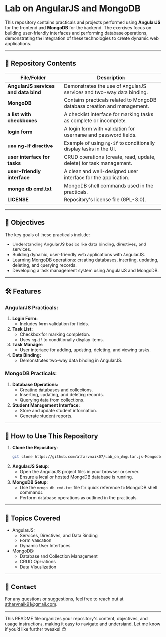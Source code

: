# Lab on AngularJS and MongoDB

This repository contains practicals and projects performed using **AngularJS** for the frontend and **MongoDB** for the backend. The exercises focus on building user-friendly interfaces and performing database operations, demonstrating the integration of these technologies to create dynamic web applications.

---

## 📂 Repository Contents

| File/Folder                                 | Description                                                                 |
|---------------------------------------------|-----------------------------------------------------------------------------|
| **AngularJS services and data bind**        | Demonstrates the use of AngularJS services and two-way data binding.        |
| **MongoDB**                                 | Contains practicals related to MongoDB database creation and management.    |
| **a list with checkboxes**                  | A checklist interface for marking tasks as complete or incomplete.          |
| **login form**                              | A login form with validation for username and password fields.              |
| **use ng-if directive**                     | Example of using `ng-if` to conditionally display tasks in the UI.          |
| **user interface for tasks**                | CRUD operations (create, read, update, delete) for task management.         |
| **user-friendly interface**                 | A clean and well-designed user interface for the application.               |
| **mongo db cmd.txt**                        | MongoDB shell commands used in the practicals.                              |
| **LICENSE**                                 | Repository's license file (GPL-3.0).                                        |

---

## 🎯 Objectives

The key goals of these practicals include:
- Understanding AngularJS basics like data binding, directives, and services.
- Building dynamic, user-friendly web applications with AngularJS.
- Learning MongoDB operations: creating databases, inserting, updating, deleting, and querying records.
- Developing a task management system using AngularJS and MongoDB.

---

## 🛠 Features

### AngularJS Practicals:
1. **Login Form:**
   - Includes form validation for fields.
2. **Task List:**
   - Checkbox for marking completion.
   - Uses `ng-if` to conditionally display items.
3. **Task Manager:**
   - User interface for adding, updating, deleting, and viewing tasks.
4. **Data Binding:**
   - Demonstrates two-way data binding in AngularJS.

### MongoDB Practicals:
1. **Database Operations:**
   - Creating databases and collections.
   - Inserting, updating, and deleting records.
   - Querying data from collections.
2. **Student Management Interface:**
   - Store and update student information.
   - Generate student reports.

---

## 🚀 How to Use This Repository

1. **Clone the Repository**:
   ```bash
   git clone https://github.com/atharvnaik07/Lab_on_Angular.js-Mongodb.git
   ```
2. **AngularJS Setup**:
   - Open the AngularJS project files in your browser or server.
   - Ensure a local or hosted MongoDB database is running.
3. **MongoDB Setup**:
   - Use the `mongo db cmd.txt` file for quick reference to MongoDB shell commands.
   - Perform database operations as outlined in the practicals.

---

## 📖 Topics Covered

- AngularJS:
  - Services, Directives, and Data Binding
  - Form Validation
  - Dynamic User Interfaces
- MongoDB:
  - Database and Collection Management
  - CRUD Operations
  - Data Visualization

---

## 📧 Contact

For any questions or suggestions, feel free to reach out at [atharvnaik91@gmail.com](mailto:atharvnaik91@gmail.com).

---

This README file organizes your repository's content, objectives, and usage instructions, making it easy to navigate and understand. Let me know if you’d like further tweaks! 😊
